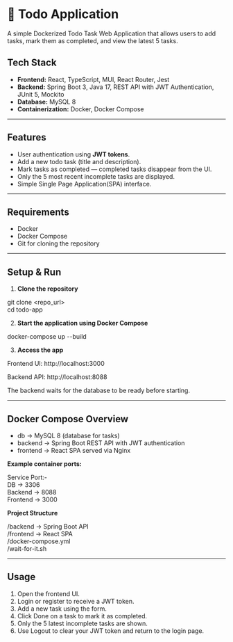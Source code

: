 # 📝 Todo Application

A simple Dockerized Todo Task Web Application that allows users to add tasks, mark them as completed, and view the latest 5 tasks.

## Tech Stack

- **Frontend:** React, TypeScript, MUI, React Router, Jest
- **Backend:** Spring Boot 3, Java 17, REST API with JWT Authentication, JUnit 5, Mockito
- **Database:** MySQL 8
- **Containerization:** Docker, Docker Compose

---

## Features

- User authentication using **JWT tokens**.
- Add a new todo task (title and description).
- Mark tasks as completed — completed tasks disappear from the UI.
- Only the 5 most recent incomplete tasks are displayed.
- Simple Single Page Application(SPA) interface.

---

## Requirements

- Docker
- Docker Compose
- Git for cloning the repository

---

## Setup & Run

1. **Clone the repository**

git clone <repo_url>  
cd todo-app  

2. **Start the application using Docker Compose**

docker-compose up --build

3. **Access the app**

Frontend UI: http://localhost:3000

Backend API: http://localhost:8088

The backend waits for the database to be ready before starting.

---

## Docker Compose Overview

- db → MySQL 8 (database for tasks)  
- backend → Spring Boot REST API with JWT authentication  
- frontend → React SPA served via Nginx  

**Example container ports:**

Service Port:-  
DB -> 3306  
Backend ->  8088  
Frontend -> 3000  

**Project Structure**

/backend → Spring Boot API  
/frontend → React SPA  
/docker-compose.yml  
/wait-for-it.sh  

---

## Usage

1. Open the frontend UI.
2. Login or register to receive a JWT token.
3. Add a new task using the form.
4. Click Done on a task to mark it as completed.
5. Only the 5 latest incomplete tasks are shown.
6. Use Logout to clear your JWT token and return to the login page.
